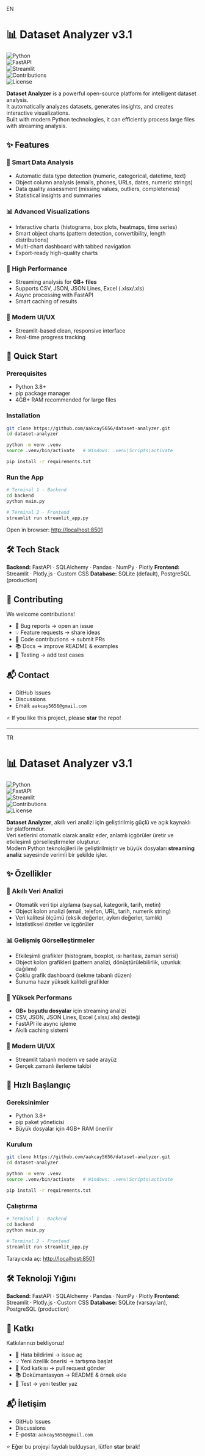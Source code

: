 EN

# 📊 Dataset Analyzer v3.1

![Python](https://img.shields.io/badge/Python-3.8+-blue.svg)  
![FastAPI](https://img.shields.io/badge/FastAPI-0.110+-green.svg)  
![Streamlit](https://img.shields.io/badge/Streamlit-1.30+-red.svg)  
![Contributions](https://img.shields.io/badge/contributions-welcome-brightgreen.svg)  
![License](https://img.shields.io/badge/license-MIT-lightgrey.svg)

**Dataset Analyzer** is a powerful open-source platform for intelligent dataset analysis.  
It automatically analyzes datasets, generates insights, and creates interactive visualizations.  
Built with modern Python technologies, it can efficiently process large files with streaming analysis.  



## ✨ Features

### 🎯 Smart Data Analysis
- Automatic data type detection (numeric, categorical, datetime, text)  
- Object column analysis (emails, phones, URLs, dates, numeric strings)  
- Data quality assessment (missing values, outliers, completeness)  
- Statistical insights and summaries  

### 📊 Advanced Visualizations
- Interactive charts (histograms, box plots, heatmaps, time series)  
- Smart object charts (pattern detection, convertibility, length distributions)  
- Multi-chart dashboard with tabbed navigation  
- Export-ready high-quality charts  

### 🚀 High Performance
- Streaming analysis for **GB+ files**  
- Supports CSV, JSON, JSON Lines, Excel (.xlsx/.xls)  
- Async processing with FastAPI  
- Smart caching of results  

### 🎨 Modern UI/UX
- Streamlit-based clean, responsive interface  
- Real-time progress tracking  


## 🚀 Quick Start

### Prerequisites
- Python 3.8+  
- pip package manager  
- 4GB+ RAM recommended for large files  

### Installation

```bash
git clone https://github.com/aakcay5656/dataset-analyzer.git
cd dataset-analyzer

python -m venv .venv
source .venv/bin/activate   # Windows: .venv\Scripts\activate

pip install -r requirements.txt
````

### Run the App

```bash
# Terminal 1 - Backend
cd backend
python main.py

# Terminal 2 - Frontend
streamlit run streamlit_app.py
```

Open in browser: [http://localhost:8501](http://localhost:8501)



## 🛠️ Tech Stack

**Backend:** FastAPI · SQLAlchemy · Pandas · NumPy · Plotly
**Frontend:** Streamlit · Plotly.js · Custom CSS
**Database:** SQLite (default), PostgreSQL (production)


## 🤝 Contributing

We welcome contributions!

* 🐛 Bug reports → open an issue
* 💡 Feature requests → share ideas
* 🔧 Code contributions → submit PRs
* 📚 Docs → improve README & examples
* 🧪 Testing → add test cases



## 📬 Contact

* GitHub Issues
* Discussions
* Email: `aakcay5656@gmail.com`

⭐ If you like this project, please **star** the repo!


---

TR


# 📊 Dataset Analyzer v3.1

![Python](https://img.shields.io/badge/Python-3.8+-blue.svg)  
![FastAPI](https://img.shields.io/badge/FastAPI-0.110+-green.svg)  
![Streamlit](https://img.shields.io/badge/Streamlit-1.30+-red.svg)  
![Contributions](https://img.shields.io/badge/katkılar-hoşgeldiniz-brightgreen.svg)  
![License](https://img.shields.io/badge/lisans-MIT-lightgrey.svg)

**Dataset Analyzer**, akıllı veri analizi için geliştirilmiş güçlü ve açık kaynaklı bir platformdur.  
Veri setlerini otomatik olarak analiz eder, anlamlı içgörüler üretir ve etkileşimli görselleştirmeler oluşturur.  
Modern Python teknolojileri ile geliştirilmiştir ve büyük dosyaları **streaming analiz** sayesinde verimli bir şekilde işler.  



## ✨ Özellikler

### 🎯 Akıllı Veri Analizi
- Otomatik veri tipi algılama (sayısal, kategorik, tarih, metin)  
- Object kolon analizi (email, telefon, URL, tarih, numerik string)  
- Veri kalitesi ölçümü (eksik değerler, aykırı değerler, tamlık)  
- İstatistiksel özetler ve içgörüler  

### 📊 Gelişmiş Görselleştirmeler
- Etkileşimli grafikler (histogram, boxplot, ısı haritası, zaman serisi)  
- Object kolon grafikleri (pattern analizi, dönüştürülebilirlik, uzunluk dağılımı)  
- Çoklu grafik dashboard (sekme tabanlı düzen)  
- Sunuma hazır yüksek kaliteli grafikler  

### 🚀 Yüksek Performans
- **GB+ boyutlu dosyalar** için streaming analizi  
- CSV, JSON, JSON Lines, Excel (.xlsx/.xls) desteği  
- FastAPI ile async işleme  
- Akıllı caching sistemi  

### 🎨 Modern UI/UX
- Streamlit tabanlı modern ve sade arayüz  
- Gerçek zamanlı ilerleme takibi  


## 🚀 Hızlı Başlangıç

### Gereksinimler
- Python 3.8+  
- pip paket yöneticisi  
- Büyük dosyalar için 4GB+ RAM önerilir  

### Kurulum

```bash
git clone https://github.com/aakcay5656/dataset-analyzer.git
cd dataset-analyzer

python -m venv .venv
source .venv/bin/activate   # Windows: .venv\Scripts\activate

pip install -r requirements.txt
````

### Çalıştırma

```bash
# Terminal 1 - Backend
cd backend
python main.py

# Terminal 2 - Frontend
streamlit run streamlit_app.py
```

Tarayıcıda aç: [http://localhost:8501](http://localhost:8501)



## 🛠️ Teknoloji Yığını

**Backend:** FastAPI · SQLAlchemy · Pandas · NumPy · Plotly
**Frontend:** Streamlit · Plotly.js · Custom CSS
**Database:** SQLite (varsayılan), PostgreSQL (production)



## 🤝 Katkı

Katkılarınızı bekliyoruz!

* 🐛 Hata bildirimi → issue aç
* 💡 Yeni özellik önerisi → tartışma başlat
* 🔧 Kod katkısı → pull request gönder
* 📚 Dokümantasyon → README & örnek ekle
* 🧪 Test → yeni testler yaz



## 📬 İletişim

* GitHub Issues
* Discussions
* E-posta: `aakcay5656@gmail.com`

⭐ Eğer bu projeyi faydalı bulduysan, lütfen **star** bırak!
